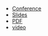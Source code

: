 * [Conference](https://fosdem.org/2024/schedule/event/fosdem-2024-3023-welcome-to-fosdem-2024/)
* [Slides](https://docs.google.com/presentation/d/1fAWDkF1JkYVV50hJ29zRKrTHVd8o_LB14mjqq830DAQ/)
* [PDF](2024-02-03--FOSDEM_Welcome_opening_talk.pdf)
* [video](https://video.fosdem.org/2024/janson/fosdem-2024-3023-welcome-to-fosdem-2024.av1.webm)
